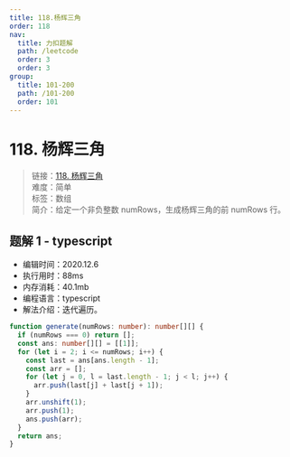 ```yaml
---
title: 118.杨辉三角
order: 118
nav:
  title: 力扣题解
  path: /leetcode
  order: 3
  order: 3
group:
  title: 101-200
  path: /101-200
  order: 101
---
```


# 118. 杨辉三角

> 链接：[118. 杨辉三角](https://leetcode-cn.com/problems/pascals-triangle/)  
> 难度：简单  
> 标签：数组  
> 简介：给定一个非负整数 numRows，生成杨辉三角的前 numRows 行。

## 题解 1 - typescript

- 编辑时间：2020.12.6
- 执行用时：88ms
- 内存消耗：40.1mb
- 编程语言：typescript
- 解法介绍：迭代遍历。

```typescript
function generate(numRows: number): number[][] {
  if (numRows === 0) return [];
  const ans: number[][] = [[1]];
  for (let i = 2; i <= numRows; i++) {
    const last = ans[ans.length - 1];
    const arr = [];
    for (let j = 0, l = last.length - 1; j < l; j++) {
      arr.push(last[j] + last[j + 1]);
    }
    arr.unshift(1);
    arr.push(1);
    ans.push(arr);
  }
  return ans;
}
```

